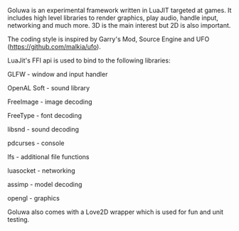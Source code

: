 Goluwa is an experimental framework written in LuaJIT targeted at games. It includes high level libraries to render graphics, play audio, handle input, networking and much more. 3D is the main interest but 2D is also important.

The coding style is inspired by Garry's Mod, Source Engine and UFO (https://github.com/malkia/ufo).

LuaJit's FFI api is used to bind to the following libraries:


GLFW - window and input handler

OpenAL Soft - sound library

FreeImage - image decoding

FreeType - font decoding

libsnd - sound decoding

pdcurses - console

lfs - additional file functions

luasocket - networking

assimp - model decoding

opengl - graphics


Goluwa also comes with a Love2D wrapper which is used for fun and unit testing.
